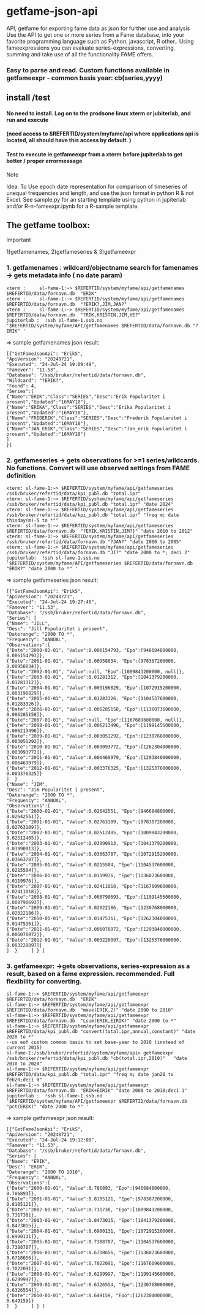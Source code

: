 # getfame-json-api
API, getfame for exporting fame data as json for further use and analysis
Use the API to get one or more series from a Fame database, into your favorite programming language such as Python, javascript, R other..
Using fameexpressions you can evaluate series-expressions, converting, summing and take use of all the functionality FAME offers. 
### Easy to parse and read. Custom functions available in getfameexpr - common basis year: cb(series,yyyy)

## install /test
#### No need to install. Log on to the prodsone linux xterm or jubiterlab, and run and execute 
#### (need access to $REFERTID/system/myfame/api where applications api is located, all should have this access by default. ) 
#### Test to execute ie getfameexpr from a xterm before jupiterlab to get better / proper errormessage



>[!NOTE]
>Idea: To Use epoch date representation for comparison of timeseries of unequal frequencies and length, and use the json format in python R & not Excel. See sample.py for an starting template using python in jupiterlab and/or R-n-fameexpr.ipynb for a R-sample template.

## The getfame toolbox:
> [!IMPORTANT]
> 1)getfamenames, 2)getfameseries & 3)getfameexpr


### 1. getfamenames :  wildcard/objectname search for famenames -> gets metadata info ( no date param)

```
xterm :     sl-fame-1:~> $REFERTID/system/myfame/api/getfamenames $REFERTID/data/fornavn.db  "ERIK"
xterm :     sl-fame-1:~> $REFERTID/system/myfame/api/getfamenames $REFERTID/data/fornavn.db  "?ERIK?,JIM,JAN?"
xterm :     sl-fame-1:~> $REFERTID/system/myfame/api/getfamenames $REFERTID/data/fornavn.db  "?RIK,KRISTIN,JIM,HE?"
jupiterlab :  !ssh sl-fame-1.ssb.no '$REFERTID/system/myfame/API/getfamenames $REFERTID/data/fornavn.db "?ERIK" '
```
=> sample getfamenames json result:
```
[{"GetFameJsonApi": "ErikS",
"ApiVersion": "20240721",
"Executed": "24-Jul-24 19:09:49",
"Famever": "11.53",
"Database": "/ssb/bruker/refertid/data/fornavn.db",
"Wildcard": "?ERIK?",
"Found": 4,
"Series":[
{"Name":"ERIK","Class":"SERIES","Desc":"Erik Popularitet i prosent","Updated":"16MAY18"},
{"Name":"ERIKA","Class":"SERIES","Desc":"Erika Popularitet i prosent","Updated":"16MAY18"},
{"Name":"FREDERIK","Class":"SERIES","Desc":"Frederik Popularitet i prosent","Updated":"16MAY18"},
{"Name":"JAN_ERIK","Class":"SERIES","Desc":"Jan_erik Popularitet i prosent","Updated":"16MAY18"}
]
}]
```

### 2. getfameseries  -> gets observations for >=1 series/wildcards. No functions.  Convert will use observed settings from FAME definition
```
xterm: sl-fame-1:~> $REFERTID/system/myfame/api/getfameseries /ssb/bruker/refertid/data/kpi_publ.db "total.ipr" 
xterm: sl-fame-1:~> $REFERTID/system/myfame/api/getfameseries /ssb/bruker/refertid/data/kpi_publ.db "total.ipr" "date 2024"
xterm: sl-fame-1:~> $REFERTID/system/myfame/api/getfameseries /ssb/bruker/refertid/data/kpi_publ.db "total.ipr" "freq m; date thisday(m)-5 to *""
xterm: sl-fame-1:~> $REFERTID/system/myfame/api/getfameseries  $REFERTID/data/fornavn.db  "?ERIK,KRISTIN,JIM?}" "date 2010 to 2012"
xterm: sl-fame-1:~> $REFERTID/system/myfame/api/getfameseries /ssb/bruker/refertid/data/fornavn.db "?JAN?" "date 2000 to 2005"
xterm: sl-fame-1:~> $REFERTID/system/myfame/api/getfameseries /ssb/bruker/refertid/data/fornavn.db "JI?" "date 2000 to *; deci 2"
jupiterlab:  !ssh sl-fame-1.ssb.no '$REFERTID/system/myfame/API/getfameseries $REFERTID/data/fornavn.db "ERIK?" "date 2000 to *" '
```
=> sample getfameseries json result:
  ```
[{"GetFameJsonApi": "ErikS",
"ApiVersion": "20240721",
"Executed": "24-Jul-24 19:27:46",
"Famever": "11.53",
"Database": "/ssb/bruker/refertid/data/fornavn.db",
"Series": [  
{"Name": "JILL",
"Desc": "Jill Popularitet i prosent",
"Daterange": "2000 TO *",
"Frequency": "ANNUAL",
"Observations":[
{"Date":"2000-01-01", "Value":0.006154793, "Epo":[946684800000, 0.006154793]},
{"Date":"2001-01-01", "Value":0.00958834, "Epo":[978307200000, 0.00958834]},
{"Date":"2002-01-01", "Value":null, "Epo":[1009843200000, null]},
{"Date":"2003-01-01", "Value":0.01281312, "Epo":[1041379200000, 0.01281312]},
{"Date":"2004-01-01", "Value":0.003196829, "Epo":[1072915200000, 0.003196829]},
{"Date":"2005-01-01", "Value":0.01283326, "Epo":[1104537600000, 0.01283326]},
{"Date":"2006-01-01", "Value":0.006285158, "Epo":[1136073600000, 0.006285158]},
{"Date":"2007-01-01", "Value":null, "Epo":[1167609600000, null]},
{"Date":"2008-01-01", "Value":0.006213496, "Epo":[1199145600000, 0.006213496]},
{"Date":"2009-01-01", "Value":0.003051292, "Epo":[1230768000000, 0.003051292]},
{"Date":"2010-01-01", "Value":0.003093772, "Epo":[1262304000000, 0.003093772]},
{"Date":"2011-01-01", "Value":0.006469979, "Epo":[1293840000000, 0.006469979]},
{"Date":"2012-01-01", "Value":0.003376325, "Epo":[1325376000000, 0.003376325]}
]  }     ,
{"Name": "JIM",
"Desc": "Jim Popularitet i prosent",
"Daterange": "2000 TO *",
"Frequency": "ANNUAL",
"Observations":[
{"Date":"2000-01-01", "Value":0.02642551, "Epo":[946684800000, 0.02642551]},
{"Date":"2001-01-01", "Value":0.02763109, "Epo":[978307200000, 0.02763109]},
{"Date":"2002-01-01", "Value":0.02512405, "Epo":[1009843200000, 0.02512405]},
{"Date":"2003-01-01", "Value":0.03990913, "Epo":[1041379200000, 0.03990913]},
{"Date":"2004-01-01", "Value":0.03663787, "Epo":[1072915200000, 0.03663787]},
{"Date":"2005-01-01", "Value":0.0215504, "Epo":[1104537600000, 0.0215504]},
{"Date":"2006-01-01", "Value":0.0119976, "Epo":[1136073600000, 0.0119976]},
{"Date":"2007-01-01", "Value":0.02411018, "Epo":[1167609600000, 0.02411018]},
{"Date":"2008-01-01", "Value":0.008790693, "Epo":[1199145600000, 0.008790693]},
{"Date":"2009-01-01", "Value":0.02022186, "Epo":[1230768000000, 0.02022186]},
{"Date":"2010-01-01", "Value":0.01475361, "Epo":[1262304000000, 0.01475361]},
{"Date":"2011-01-01", "Value":0.006076072, "Epo":[1293840000000, 0.006076072]},
{"Date":"2012-01-01", "Value":0.003228097, "Epo":[1325376000000, 0.003228097]}
]  }     ] } ]   
```


### 3. getfameexpr:  ->gets observations, series-expression as a result, based on a fame expression. recommended. Full flexibility for converting.
```
sl-fame-1:~> $REFERTID/system/myfame/api/getfameexpr $REFERTID/data/fornavn.db  "ERIK"
sl-fame-1:~> $REFERTID/system/myfame/api/getfameexpr $REFERTID/data/fornavn.db  "mave(ERIK,2)" "date 2000 to 2010"
sl-fame-1:~> $REFERTID/system/myfame/api/getfameexpr $REFERTID/data/fornavn.db  "Lsum(ERIK,EIRIK)" "date 2000 to *"
sl-fame-1:~> $REFERTID/system/myfame/api/getfameexpr $REFERTID/data/kpi_publ.db "convert(total.ipr,annual,constant)" "date 2020 to *"
--us eof custom common basis to set base-year to 2010 (instead of current 2015)
sl-fame-1:/ssb/bruker/refertid/system/myfame/api> getfameexpr /ssb/bruker/refertid/data/kpi_publ.db "cb(total.ipr,2010)"   "date 2010 to 2020"   
sl-fame-1:~> $REFERTID/system/myfame/api/getfameexpr $REFERTID/data/kpi_publ.db "total.ipr" "freq m; date jan20 to feb20;deci 0"
sl-fame-1:~> $REFERTID/system/myfame/api/getfameexpr $REFERTID/data/fornavn.db  "ERIK+EIRIK" "date 2000 to 2010;deci 1"
jupiterlab :  !ssh sl-fame-1.ssb.no '$REFERTID/system/myfame/API/getfameexpr $REFERTID/data/fornavn.db "pct(ERIK)" "date 2000 to *" '
```
=> sample getfameexpr json result:
 ```
[{"GetFameJsonApi": "ErikS",
"ApiVersion": "20240721",
"Executed": "24-Jul-24 19:12:00",
"Famever": "11.53",
"Database": "/ssb/bruker/refertid/data/fornavn.db",
"Series": [  
{"Name": "ERIK",
"Desc": "ERIK",
"Daterange": "2000 TO 2010",
"Frequency": "ANNUAL",
"Observations":[
{"Date":"2000-01-01", "Value":0.786893, "Epo":[946684800000, 0.786893]},
{"Date":"2001-01-01", "Value":0.8105121, "Epo":[978307200000, 0.8105121]},
{"Date":"2002-01-01", "Value":0.731738, "Epo":[1009843200000, 0.731738]},
{"Date":"2003-01-01", "Value":0.8473015, "Epo":[1041379200000, 0.8473015]},
{"Date":"2004-01-01", "Value":0.6900131, "Epo":[1072915200000, 0.6900131]},
{"Date":"2005-01-01", "Value":0.7388707, "Epo":[1104537600000, 0.7388707]},
{"Date":"2006-01-01", "Value":0.6718656, "Epo":[1136073600000, 0.6718656]},
{"Date":"2007-01-01", "Value":0.7022091, "Epo":[1167609600000, 0.7022091]},
{"Date":"2008-01-01", "Value":0.6299997, "Epo":[1199145600000, 0.6299997]},
{"Date":"2009-01-01", "Value":0.6326554, "Epo":[1230768000000, 0.6326554]},
{"Date":"2010-01-01", "Value":0.649159, "Epo":[1262304000000, 0.649159]}
]  }     ] } ]   
```
